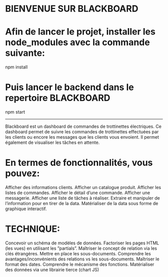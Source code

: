 # ******BIENVENUE SUR BLACKBOARD******
# Afin de lancer le projet, installer les node_modules avec la commande suivante:
npm install
# Puis lancer le backend dans le repertoire BLACKBOARD
npm start 


*******************************************************************
Blackboard est un dashboard de commandes de trottinettes électriques.
Ce dashboard permet de suivre les commandes de trottinettes effectuées par les clients ou encore les 
messages que les clients vous envoient. Il permet également de visualiser les tâches en attente.

# En termes de fonctionnalités, vous pouvez:
Afficher des informations clients.
Afficher un catalogue produit.
Afficher les listes de commandes.
Afficher le détail d’une commande.
Afficher une messagerie.
Afficher une liste de tâches à réaliser.
Extraire et manipuler de l’information pour en tirer de la data.
Matérialiser de la data sous forme de graphique interactif.

# TECHNIQUE: 
Concevoir un schéma de modèles de données.
Factoriser les pages HTML (les vues) en utilisant les ”partials”.
Maîtriser le concept de relation via les clés étrangères.
Mettre en place les sous-documents.
Comprendre les avantages/inconvénients des relations vs les sous-documents.
Maîtriser le format des dates.
Comprendre le mécanisme des fonctions.
Matérialiser des données via une librairie tierce (chart JS)